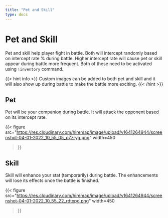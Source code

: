 ```yaml
---
title: "Pet and Skill"
type: docs
---
```


# Pet and Skill
Pet and skill help player fight in battle. Both will intercept randomly based on
intercept rate % during battle. Higher intercept rate will cause pet or skill
appear during battle more frequent. Both of these need to be activated using
`!inventory` command.


{{< hint info >}}
Custom images can be added to both pet and skill and it will also show up during
battle to make the battle more exciting.
{{< /hint >}}

## Pet
Pet will be your companion during battle. It will attack the opponent based on
its intercept rate.

{{< figure
  src="https://res.cloudinary.com/hiremap/image/upload/v1641264944/screenshot-04-01-2022_10_55_05_p7zryg.png" 
  width=450
>}}

## Skill
Skill will enhance your stat (temporarily) during battle. The enhancements will
lose its effects once the battle is finished.

{{< figure
  src="https://res.cloudinary.com/hiremap/image/upload/v1641264944/screenshot-04-01-2022_10_55_22_rdtxpd.png" 
  width=450
>}}
